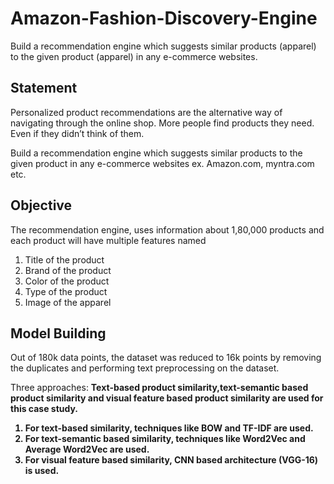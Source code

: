 # Amazon-Fashion-Discovery-Engine
Build a recommendation engine which suggests similar products (apparel) to the given product (apparel) in any e-commerce websites.
## Statement

Personalized product recommendations are the alternative way of navigating through the online shop. More people find products they need. Even if they didn’t think of them.

Build a recommendation engine which suggests  similar products to the given product  in any e-commerce websites ex. Amazon.com, myntra.com etc.

## Objective 

The recommendation engine, uses information about 1,80,000 products and  each product will have multiple features named

1. Title of the product  
2. Brand of the product
3. Color of the product
4. Type of the product
5. Image of the apparel

## Model Building

Out of 180k data points, the dataset was reduced to 16k points by removing the duplicates and performing text preprocessing on the dataset.

Three approaches: <b> Text-based product similarity,text-semantic based product similarity and visual feature based product similarity are used for this case study.</b>
<b>
1. For text-based similarity, techniques like BOW and TF-IDF are used.
2. For text-semantic based similarity, techniques like Word2Vec and Average Word2Vec are used.
3. For visual feature based similarity, CNN based architecture (VGG-16) is used.
</b>
